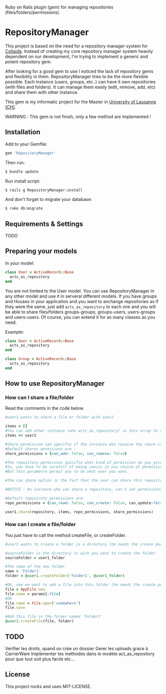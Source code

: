 Ruby on Rails plugin (gem) for managing repositories (files/folders/permissions). 

# RepositoryManager

This project is based on the need for a repository manager system for [Collaide](https://github.com/facenord-sud/collaide). Instead of creating my core repository manager system heavily
dependent on our development, I'm trying to implement a generic and potent repository gem.

After looking for a good gem to use I noticed the lack of repository gems
and flexibility in them. RepositoryManager tries to be the more flexible possible.
Each instance (users, groups, etc..) can have it own repositories (with files and folders). It can manage them easily (edit, remove, add, etc) and share them with other instance.

This gem is my informatic project for the Master in [University of Lausanne (CH)](http://www.unil.ch/index.html). 

WARNING : This gem is not finish, only a few method are implemented !

## Installation


Add to your Gemfile:

```ruby
gem 'RepositoryManager'
```

Then run:

```sh
$ bundle update
```

Run install script:

```sh
$ rails g RepositoryManager:install
```

And don't forget to migrate your database:

```sh
$ rake db:migrate
```

## Requirements & Settings

TODO

## Preparing your models

In your model:

```ruby
class User < ActiveRecord::Base
  acts_as_repository
end
```

You are not limited to the User model. You can use RepositoryManager in any other model and use it in serveral different models. If you have groups and Houses in your application and you want to exchange repositories as if they were the same, just add `acts_as_repository` to each one and you will be able to share files/folders groups-groups, groups-users, users-groups and users-users. Of course, you can extend it for as many classes as you need.

Example:

```ruby
class User < ActiveRecord::Base
  acts_as_repository
end
```

```ruby
class Group < ActiveRecord::Base
  acts_as_repository
end
```

## How to use RepositoryManager

### How can I share a file/folder

Read the comments in the code below.

```ruby
#user1 wants to share a file or folder with user2

items = []
#You can add other instance (who acts_as_repository) in this array to share with more than one instance
items << user2

#Share permission can specifie if the instance who receive the share can add or remove user in this share (if he is admin of this share, for instance).
#Default shares permisions are : 
share_permissions = {can_add: false, can_remove: false}

#The repository permission spicifie what kind of permission do you give at this share. If all in false (as default), this is like the share doesn't exist, becose you can't se the files/folders end can't edit or remove it.
#So, you have to be carefull of being consis in you choice of permissions. For exemple, is there a sence to put can_read to false et can_update to true ?
#But this parametre permit you to do what ever you want.

#The can_share option is the fact that the user can share this repository too or not.

#NOTICE : An instance who can share a repository, can't set permissions that it doesn't have. For instance, if user1 has a share of rep1. In this share option, he has can_delete => false. In this case, he can't create a share with can_delete => true.

#Default reposiroty permissions are:
repo_permissions = {can_read: false, can_create: false, can_update:false, can_delete:false, can_share: false}

user1.share(repository, items, repo_permissions, share_permissions)
```

### How can I create a file/folder

You just have to call the method createFile, or createFolder.

```ruby
#user1 wants to create a folder is a directory (he needs the create permission !)

#sourceFolder is the directory in wich you want to create the folder
sourceFolder = user1_folder

#The name of the new folder
name = 'Folder1'
folder = @user1.createFolder('Folder1', @user1_folder)

#Ok, now we want to add a file into this folder (he needs the create permission)
file = AppFile.new
file.name = params[:file]
#OR
file.name = File.open('somewhere')
file.save

#Add this file in the folder named 'Folder1'
@user1.createFile(file, folder)
```


## TODO

Verifier les droits, quand on crée un dossier
Gerer les uploads grace à CarrierWare
Implémenter les methodes dans le modèle act_as_repository pour que tout soit plus facile
etc...

## License

This project rocks and uses MIT-LICENSE.

